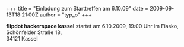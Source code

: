 +++
title = "Einladung zum Starttreffen am 6.10.09"
date = 2009-09-13T18:21:00Z
author = "typ_o"
+++
  
  
**flipdot hackerspace kassel** startet am 6.10.2009, 19:00 Uhr im
Fiasko, Schönfelder Straße 18,  
34121 Kassel
